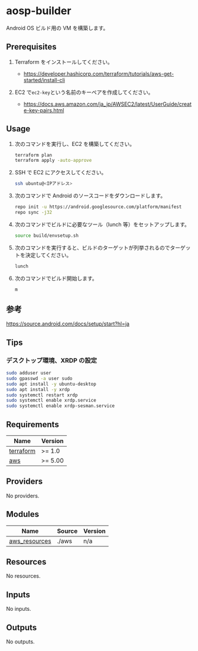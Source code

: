 # aosp-builder

Android OS ビルド用の VM を構築します。

## Prerequisites

1. Terraform をインストールしてください。

   - https://developer.hashicorp.com/terraform/tutorials/aws-get-started/install-cli

1. EC2 で`ec2-key`という名前のキーペアを作成してください。

   - https://docs.aws.amazon.com/ja_jp/AWSEC2/latest/UserGuide/create-key-pairs.html

## Usage

1. 次のコマンドを実行し、EC2 を構築してください。

   ```sh
   terraform plan
   terraform apply -auto-approve
   ```

1. SSH で EC2 にアクセスしてください。
   ```sh
   ssh ubuntu@<IPアドレス>
   ```
1. 次のコマンドで Android のソースコードをダウンロードします。
   ```sh
   repo init -u https://android.googlesource.com/platform/manifest
   repo sync -j32
   ```
1. 次のコマンドでビルドに必要なツール（lunch 等）をセットアップします。
   ```sh
   source build/envsetup.sh
   ```
1. 次のコマンドを実行すると、ビルドのターゲットが列挙されるのでターゲットを決定してください。
   ```sh
   lunch
   ```
1. 次のコマンドでビルド開始します。
   ```sh
   m
   ```

## 参考

https://source.android.com/docs/setup/start?hl=ja

## Tips

### デスクトップ環境、XRDP の設定

```sh
sudo adduser user
sudo gpasswd -a user sudo
sudo apt install -y ubuntu-desktop
sudo apt install -y xrdp
sudo systemctl restart xrdp
sudo systemctl enable xrdp.service
sudo systemctl enable xrdp-sesman.service
```

<!-- BEGIN_TF_DOCS -->

## Requirements

| Name                                                                     | Version |
| ------------------------------------------------------------------------ | ------- |
| <a name="requirement_terraform"></a> [terraform](#requirement_terraform) | >= 1.0  |
| <a name="requirement_aws"></a> [aws](#requirement_aws)                   | >= 5.00 |

## Providers

No providers.

## Modules

| Name                                                                       | Source | Version |
| -------------------------------------------------------------------------- | ------ | ------- |
| <a name="module_aws_resources"></a> [aws_resources](#module_aws_resources) | ./aws  | n/a     |

## Resources

No resources.

## Inputs

No inputs.

## Outputs

No outputs.

<!-- END_TF_DOCS -->
